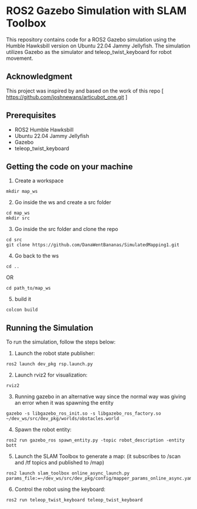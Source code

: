 # ROS2 Gazebo Simulation with SLAM Toolbox

This repository contains code for a ROS2 Gazebo simulation using the Humble Hawksbill version on Ubuntu 22.04 Jammy Jellyfish. The simulation utilizes Gazebo as the simulator and teleop_twist_keyboard for robot movement.

## Acknowledgment

This project was inspired by and based on the work of this repo [ https://github.com/joshnewans/articubot_one.git ]

## Prerequisites

- ROS2 Humble Hawksbill
- Ubuntu 22.04 Jammy Jellyfish
- Gazebo
- teleop_twist_keyboard

## Getting the code on your machine
 
1. Create a workspace
```
mkdir map_ws
```

2. Go inside the ws and create a src folder
```
cd map_ws
mkdir src
```

3. Go inside the src folder and clone the repo
```
cd src
git clone https://github.com/DanaWentBananas/SimulatedMapping1.git
```

4. Go back to the ws
```
cd ..
```
OR
```
cd path_to/map_ws
```

5. build it
```
colcon build
```

## Running the Simulation

To run the simulation, follow the steps below:

1. Launch the robot state publisher:
```
ros2 launch dev_pkg rsp.launch.py
```

2. Launch rviz2 for visualization:
```
rviz2
```

3. Running gazebo in an alternative way since the normal way was giving an error when it was spawning the entity
```
gazebo -s libgazebo_ros_init.so -s libgazebo_ros_factory.so ~/dev_ws/src/dev_pkg/worlds/obstacles.world
```

4. Spawn the robot entity:
```
ros2 run gazebo_ros spawn_entity.py -topic robot_description -entity bott
```

5. Launch the SLAM Toolbox to generate a map: (it subscribes to /scan and /tf topics and published to /map)
```
ros2 launch slam_toolbox online_async_launch.py params_file:=~/dev_ws/src/dev_pkg/config/mapper_params_online_async.yaml
```

6. Control the robot using the keyboard:
```
ros2 run teleop_twist_keyboard teleop_twist_keyboard
```


